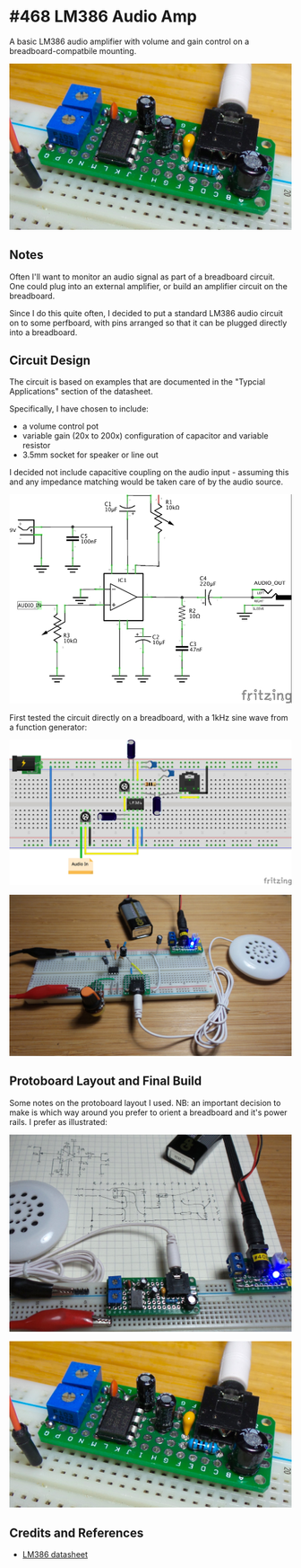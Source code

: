 # #468 LM386 Audio Amp

A basic LM386 audio amplifier with volume and gain control on a breadboard-compatbile mounting.

![Build](./assets/LM386AudioAmp_build.jpg?raw=true)

## Notes

Often I'll want to monitor an audio signal as part of a breadboard circuit.
One could plug into an external amplifier, or build an amplifier circuit on the breadboard.

Since I do this quite often, I decided to put a standard LM386 audio circuit on to some perfboard,
with pins arranged so that it can be plugged directly into a breadboard.


## Circuit Design

The circuit is based on examples that are documented in the "Typcial Applications" section of the datasheet.

Specifically, I have chosen to include:

* a volume control pot
* variable gain (20x to 200x) configuration of capacitor and variable resistor
* 3.5mm socket for speaker or line out

I decided not include capacitive coupling on the audio input - assuming this and any impedance matching
would be taken care of by the audio source.

![Schematic](./assets/LM386AudioAmp_schematic.jpg?raw=true)

First tested the circuit directly on a breadboard, with a 1kHz sine wave from a function generator:

![Breadboard](./assets/LM386AudioAmp_bb.jpg?raw=true)

![LM386AudioAmp_bb_build](./assets/LM386AudioAmp_bb_build.jpg?raw=true)

## Protoboard Layout and Final Build

Some notes on the protoboard layout I used. NB: an important decision to make is which way around
you prefer to orient a breadboard and it's power rails. I prefer as illustrated:

![LM386AudioAmp_protoboard_layout](./assets/LM386AudioAmp_protoboard_layout.jpg?raw=true)

![LM386AudioAmp_build](./assets/LM386AudioAmp_build.jpg?raw=true)

## Credits and References

* [LM386 datasheet](https://www.futurlec.com/Linear/LM386N-3.shtml)

